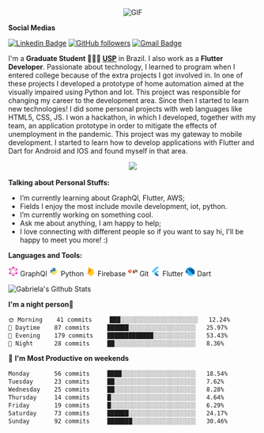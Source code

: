 <!-- <p align="center">
<img align="center" alt="GIF" src="https://media.giphy.com/media/xUPGcEliCc7bETyfO8/giphy.gif" />
</p> -->

<p align="center">
<img align="center" alt="GIF" src="https://media.giphy.com/media/1KrM2hhDN3dgk/giphy.gif" />
</p>

**Social Medias** 

[![Linkedin Badge](https://img.shields.io/badge/-Gabriela%20Santos-blue?style=social&logo=Linkedin&logoColor=blue&link=https://www.linkedin.com/in/gabriela-pereira-dos-santos-472365139/)](https://www.linkedin.com/in/gabriela-pereira-dos-santos-472365139/)   [![GitHub followers](https://img.shields.io/github/followers/ggsant?label=Follow&style=social)](https://github.com/ggsant/?tab=follow)   [![Gmail Badge](https://img.shields.io/badge/-gabriela.pereira.santos-c14438?style=social&logo=Gmail&logoColor=red&link=mailto:gabriela.pereira.santos@usp.br)](mailto:gabriela.pereira.santos@usp.br) 


I'm a **Graduate Student 👨🏽‍💼 [USP](https://www5.usp.br/)** in Brazil. I also work as a **Flutter Developer**. Passionate about technology, I learned to program when I entered college because of the extra projects I got involved in. In one of these projects I developed a prototype of home automation aimed at the visually impaired using Python and Iot. This project was responsible for changing my career to the development area. Since then I started to learn new technologies! I did some personal projects with web languages ​​like HTML5, CSS, JS. I won a hackathon, in which I developed, together with my team, an application prototype in order to mitigate the effects of unemployment in the pandemic. This project was my gateway to mobile development. I started to learn how to develop applications with Flutter and Dart for Android and IOS and found myself in that area. 

<p align="center">
  <img alig src="https://github-profile-trophy.vercel.app/?username=ggsant&column=6&rank=SSS,SS,S,AAA,AA,A,B,C" />
</p>


**Talking about Personal Stuffs:** 

- I’m currently learning about GraphQl, Flutter, AWS;
- Fields I enjoy the most include movile development, iot, python.
- I’m currently working on something cool.
- Ask me about anything, I am happy to help;
- I love connecting with different people so if you want to say hi, I'll be happy to meet you more! :)

**Languages and Tools:** 

<code><img height="20" src="https://raw.githubusercontent.com/github/explore/5c058a388828bb5fde0bcafd4bc867b5bb3f26f3/topics/graphql/graphql.png"></code> GraphQl <code><img height="20" src="https://raw.githubusercontent.com/github/explore/80688e429a7d4ef2fca1e82350fe8e3517d3494d/topics/python/python.png"></code> Python
<code><img height="20" src="https://raw.githubusercontent.com/github/explore/80688e429a7d4ef2fca1e82350fe8e3517d3494d/topics/firebase/firebase.png"></code> Firebase
<code><img height="20" src="https://raw.githubusercontent.com/github/explore/80688e429a7d4ef2fca1e82350fe8e3517d3494d/topics/git/git.png"></code> Git
<code><img height="20" src="https://raw.githubusercontent.com/github/explore/80688e429a7d4ef2fca1e82350fe8e3517d3494d/topics/flutter/flutter.png"></code> Flutter
<code><img height="20" src="https://raw.githubusercontent.com/github/explore/80688e429a7d4ef2fca1e82350fe8e3517d3494d/topics/dart/dart.png"></code> Dart

<!-- <code><img height="20" src="https://raw.githubusercontent.com/github/explore/80688e429a7d4ef2fca1e82350fe8e3517d3494d/topics/docker/docker.png"></code> Docker -->


![Gabriela's Github Stats](https://github-readme-stats.vercel.app/api?username=ggsant&show_icons=true&theme=dracula)


<!--START_SECTION:waka-->
**I'm a night person🦉** 

```text
🌞 Morning    41 commits     ███░░░░░░░░░░░░░░░░░░░░░░   12.24% 
🌆 Daytime    87 commits     ██████░░░░░░░░░░░░░░░░░░░   25.97% 
🌃 Evening    179 commits    █████████████░░░░░░░░░░░░   53.43% 
🌙 Night      28 commits     ██░░░░░░░░░░░░░░░░░░░░░░░   8.36%

```
📅 **I'm Most Productive on weekends** 

```text
Monday       56 commits     ████░░░░░░░░░░░░░░░░░░░░░   18.54% 
Tuesday      23 commits     ██░░░░░░░░░░░░░░░░░░░░░░░   7.62% 
Wednesday    25 commits     ██░░░░░░░░░░░░░░░░░░░░░░░   8.28% 
Thursday     14 commits     █░░░░░░░░░░░░░░░░░░░░░░░░   4.64% 
Friday       19 commits     █░░░░░░░░░░░░░░░░░░░░░░░░   6.29% 
Saturday     73 commits     ██████░░░░░░░░░░░░░░░░░░░   24.17% 
Sunday       92 commits     ███████░░░░░░░░░░░░░░░░░░   30.46%

```

<!--END_SECTION:waka-->

